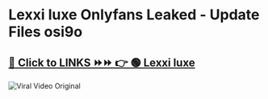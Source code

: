 
 # Lexxi luxe Onlyfans Leaked - Update Files osi9o

## <h2><a href="https://clipsfans.com/Lexxi_luxe&ref=git">🔗 Click to LINKS ⏩⏩ 👉 🟢 Lexxi luxe </a></h2>

<a href="https://clipsfans.com/Lexxi_luxe&ref=git" rel="nofollow" data-target="animated-image.originalLink"><img src="https://i.ibb.co.com/xMMVF88/686577567.gif" alt="Viral Video Original" style="max-width: 100%; display: inline-block;" data-target="animated-image.originalImage"></a>

